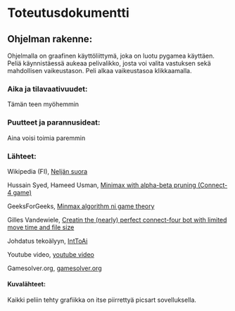 # Toteutusdokumentti

## Ohjelman rakenne:
Ohjelmalla on graafinen käyttöliittymä, joka on luotu pygamea käyttäen. Peliä käynnistäessä aukeaa pelivalikko, josta voi valita vastuksen sekä mahdollisen vaikeustason. Peli alkaa vaikeustasoa klikkaamalla.

### Aika ja tilavaativuudet:
Tämän teen myöhemmin

### Puutteet ja parannusideat:
Aina voisi toimia paremmin

### Lähteet:
Wikipedia (FI), [Neljän suora](https://fi.wikipedia.org/wiki/Nelj%C3%A4n_suora)

Hussain Syed, Hameed Usman, [Minimax with alpha-beta pruning (Connect-4 game)](https://www.academia.edu/41561708/Minimax_with_alpha_beta_pruning_connect_4_game_)

GeeksForGeeks, [Minmax algorithm ni game theory](https://www.geeksforgeeks.org/minimax-algorithm-in-game-theory-set-4-alpha-beta-pruning/)

Gilles Vandewiele, [Creatin the (nearly) perfect connect-four bot with limited move time and file size](https://towardsdatascience.com/creating-the-perfect-connect-four-ai-bot-c165115557b0)

Johdatus tekoälyyn, [IntToAi](https://materiaalit.github.io/intro-to-ai/part2/)

Youtube video, [youtube video](https://www.youtube.com/watch?v=m1l3k_rcG0M)

Gamesolver.org, [gamesolver.org](http://blog.gamesolver.org/solving-connect-four/01-introduction/)

#### Kuvalähteet:
Kaikki peliin tehty grafiikka on itse piirrettyä picsart sovelluksella.